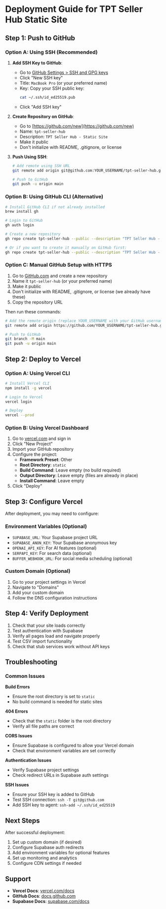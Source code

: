 # Deployment Guide for TPT Seller Hub Static Site

## Step 1: Push to GitHub

### Option A: Using SSH (Recommended)
1. **Add SSH Key to GitHub**:
   - Go to [GitHub Settings > SSH and GPG keys](https://github.com/settings/keys)
   - Click "New SSH key"
   - Title: `MacBook Pro` (or your preferred name)
   - Key: Copy your SSH public key:
     ```bash
     cat ~/.ssh/id_ed25519.pub
     ```
   - Click "Add SSH key"

2. **Create Repository on GitHub**:
   - Go to [https://github.com/new](https://github.com/new)
   - Name: `tpt-seller-hub`
   - Description: `TPT Seller Hub - Static Site`
   - Make it public
   - Don't initialize with README, .gitignore, or license

3. **Push Using SSH**:
   ```bash
   # Add remote using SSH URL
   git remote add origin git@github.com:YOUR_USERNAME/tpt-seller-hub.git
   
   # Push to GitHub
   git push -u origin main
   ```

### Option B: Using GitHub CLI (Alternative)
```bash
# Install GitHub CLI if not already installed
brew install gh

# Login to GitHub
gh auth login

# Create a new repository
gh repo create tpt-seller-hub --public --description "TPT Seller Hub - Static Site" --source=. --remote=origin --push

# Or if you want to create it manually on GitHub first:
gh repo create tpt-seller-hub --public --description "TPT Seller Hub - Static Site" --source=. --remote=origin --push --clone
```

### Option C: Manual GitHub Setup with HTTPS
1. Go to [GitHub.com](https://github.com) and create a new repository
2. Name it `tpt-seller-hub` (or your preferred name)
3. Make it public
4. Don't initialize with README, .gitignore, or license (we already have these)
5. Copy the repository URL

Then run these commands:
```bash
# Add the remote origin (replace YOUR_USERNAME with your GitHub username)
git remote add origin https://github.com/YOUR_USERNAME/tpt-seller-hub.git

# Push to GitHub
git branch -M main
git push -u origin main
```

## Step 2: Deploy to Vercel

### Option A: Using Vercel CLI
```bash
# Install Vercel CLI
npm install -g vercel

# Login to Vercel
vercel login

# Deploy
vercel --prod
```

### Option B: Using Vercel Dashboard
1. Go to [vercel.com](https://vercel.com) and sign in
2. Click "New Project"
3. Import your GitHub repository
4. Configure the project:
   - **Framework Preset**: Other
   - **Root Directory**: `static`
   - **Build Command**: Leave empty (no build required)
   - **Output Directory**: Leave empty (files are already in place)
   - **Install Command**: Leave empty
5. Click "Deploy"

## Step 3: Configure Vercel

After deployment, you may need to configure:

### Environment Variables (Optional)
- `SUPABASE_URL`: Your Supabase project URL
- `SUPABASE_ANON_KEY`: Your Supabase anonymous key
- `OPENAI_API_KEY`: For AI features (optional)
- `SERPAPI_KEY`: For search data (optional)
- `BUFFER_WEBHOOK_URL`: For social media scheduling (optional)

### Custom Domain (Optional)
1. Go to your project settings in Vercel
2. Navigate to "Domains"
3. Add your custom domain
4. Follow the DNS configuration instructions

## Step 4: Verify Deployment

1. Check that your site loads correctly
2. Test authentication with Supabase
3. Verify all pages load and navigate properly
4. Test CSV import functionality
5. Check that stub services work without API keys

## Troubleshooting

### Common Issues

**Build Errors**
- Ensure the root directory is set to `static`
- No build command is needed for static sites

**404 Errors**
- Check that the `static` folder is the root directory
- Verify all file paths are correct

**CORS Issues**
- Ensure Supabase is configured to allow your Vercel domain
- Check that environment variables are set correctly

**Authentication Issues**
- Verify Supabase project settings
- Check redirect URLs in Supabase auth settings

**SSH Issues**
- Ensure your SSH key is added to GitHub
- Test SSH connection: `ssh -T git@github.com`
- Add SSH key to agent: `ssh-add ~/.ssh/id_ed25519`

## Next Steps

After successful deployment:
1. Set up custom domain (if desired)
2. Configure Supabase auth redirects
3. Add environment variables for optional features
4. Set up monitoring and analytics
5. Configure CDN settings if needed

## Support

- **Vercel Docs**: [vercel.com/docs](https://vercel.com/docs)
- **GitHub Docs**: [docs.github.com](https://docs.github.com)
- **Supabase Docs**: [supabase.com/docs](https://supabase.com/docs)
